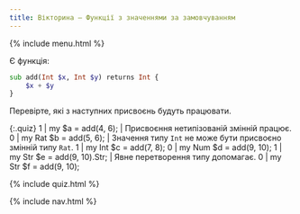 ```yaml
---
title: Вікторина — Функції з значеннями за замовчуванням
---
```


{% include menu.html %}

Є функція:

```raku
sub add(Int $x, Int $y) returns Int {
    $x + $y
}
```

Перевірте, які з наступних присвоєнь будуть працювати.

{:.quiz}
1 | my $a = add(4, 6); | Присвоєння нетипізованій змінній працює.
0 | my Rat $b = add(5, 6); | Значення типу `Int` не може бути присвоєно змінній типу `Rat`.
1 | my Int $c = add(7, 8);
0 | my Num $d = add(9, 10);
1 | my Str $e = add(9, 10).Str; | Явне перетворення типу допомагає.
0 | my Str $f = add(9, 10);

{% include quiz.html %}

{% include nav.html %}
